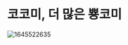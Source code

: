 # 코코미, 더 많은 뿅코미

![1645522635](https://user-images.githubusercontent.com/43007994/155157825-24a9d86e-f15d-4f61-a76e-50bef25c81d2.gif)

